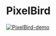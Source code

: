 # PixelBird

[![PixelBird-demo](http://img.youtube.com/vi/PfHGj78T78M/0.jpg)](https://youtu.be/PfHGj78T78M)

